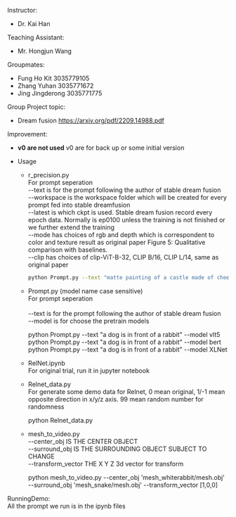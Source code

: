 Instructor:
- Dr. Kai Han

Teaching Assistant:
- Mr. Hongjun Wang

Groupmates:
- Fung Ho Kit 3035779105
- Zhang Yuhan 3035771672
- Jing Jingderong 3035771775

Group Project topic:
- Dream fusion https://arxiv.org/pdf/2209.14988.pdf

Improvement:
- **v0 are not used**
v0 are for back up or some initial version

- Usage

  - r_precision.py <br>
  For prompt seperation <br>
  --text is for the prompt following the author of stable dream fusion <br>
  --workspace is the workspace folder which will be created for every prompt fed into stable dreamfusion <br>
  --latest is which ckpt is used. Stable dream fusion record every epoch data. Normally is ep0100 unless the training is not finished or we further extend the training <br>
  --mode has choices of rgb and depth which is correspondent to color and texture result as original paper Figure 5: Qualitative comparison with baselines. <br>
  --clip has choices of clip-ViT-B-32, CLIP B/16, CLIP L/14, same as original paper <br>

      ```bash
      python Prompt.py --text "matte painting of a castle made of cheesecake surrounded by a moat made of ice cream" --workspace ../castle --latest ep0100 --mode rgb --clip clip-ViT-B-32
      ```

  - Prompt.py (model name case sensitive) <br>
  For prompt seperation <br> <br>
  --text is for the prompt following the author of stable dream fusion <br>
  --model is for choose the pretrain models <br>

      python Prompt.py --text "a dog is in front of a rabbit" --model vlt5
      python Prompt.py --text "a dog is in front of a rabbit" --model bert
      python Prompt.py --text "a dog is in front of a rabbit" --model XLNet

  - RelNet.ipynb <br>
  For original trial, run it in jupyter notebook <br>

  - Relnet_data.py <br>
  For generate some demo data for Relnet, 0 mean original, 1/-1 mean opposite direction in x/y/z axis. 99 mean random number for randomness <br>

      python Relnet_data.py

  - mesh_to_video.py <br>
  --center_obj IS THE CENTER OBJECT <br>
  --surround_obj IS THE SURROUNDING OBJECT SUBJECT TO CHANGE <br>
  --transform_vector THE X Y Z 3d vector for transform <br>

      python mesh_to_video.py --center_obj 'mesh_whiterabbit/mesh.obj' --surround_obj 'mesh_snake/mesh.obj' --transform_vector [1,0,0]






RunningDemo:    
    All the prompt we run is in the ipynb files
